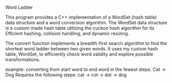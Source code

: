 Word Ladder 

This program provides a C++ implementation of a WordSet (hash table) data structure and a word conversion algorithm. The WordSet data structure is a custom made hash table utilizing the cuckoo hash algorithm for its Efficient hashing, collision handling, and dynamic resizing.

The convert function implements a breadth-first search algorithm to find the shortest word ladder between two given words. It uses my custom hash table, WordSet, to efficiently check word validity and explore possible transformations.  

example:
converting from start word to end word in the fewest steps.
  Cat -> Dog
  Requires the following steps:
  cat -> cot -> dot -> dog
